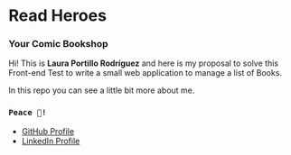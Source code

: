 # Read Heroes

### Your Comic Bookshop

Hi! This is **Laura Portillo Rodríguez** and here is my proposal to solve this Front-end Test to write a small web application to manage a list of Books.

In this repo you can see a little bit more about me.

### `Peace 🖖!`

- [GitHub Profile](https://github.com/lauraportillo)
- [LinkedIn Profile](https://www.linkedin.com/in/laura-portillo-rodr%C3%ADguez/)

